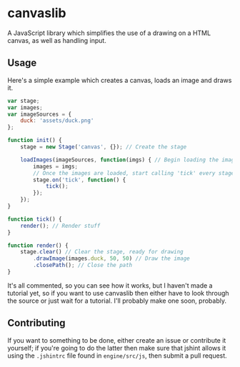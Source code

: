 # canvaslib
A JavaScript library which simplifies the use of a drawing on a HTML canvas, as well as handling input.

## Usage
Here's a simple example which creates a canvas, loads an image and draws it.

```javascript
var stage;
var images;
var imageSources = {
    duck: 'assets/duck.png'
};

function init() {
    stage = new Stage('canvas', {}); // Create the stage

    loadImages(imageSources, function(imgs) { // Begin loading the images
        images = imgs;
        // Once the images are loaded, start calling 'tick' every stage tick
        stage.on('tick', function() {
            tick();
        });
    });
}

function tick() {
    render(); // Render stuff
}

function render() {
    stage.clear() // Clear the stage, ready for drawing
        .drawImage(images.duck, 50, 50) // Draw the image
        .closePath(); // Close the path
}

```

It's all commented, so you can see how it works, but I haven't made a tutorial yet, so if you want to use canvaslib then either have to look through the source or just wait for a tutorial. I'll probably make one soon, probably.

## Contributing
If you want to something to be done, either create an issue or contribute it yourself; if you're going to do the latter then make sure that jshint allows it using the `.jshintrc` file found in `engine/src/js`, then submit a pull request.
